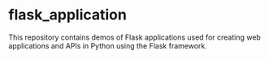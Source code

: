 # flask_application
This repository contains demos of Flask applications used for creating web applications and APIs in Python using the Flask framework.
